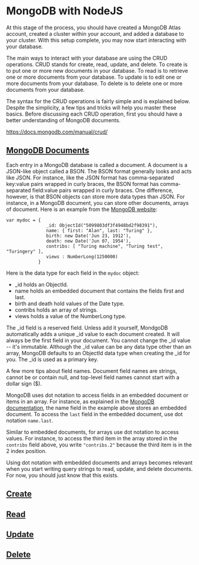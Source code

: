# MongoDB with NodeJS

At this stage of the process, you should have created a MongoDB Atlas account, created a cluster within your account, and added a database to your cluster. With this setup complete, you may now start interacting with your database. 

The main ways to interact with your database are using the CRUD operations. CRUD stands for create, read, update, and delete. To create is to put one or more new documents in your database. To read is to retrieve one or more documents from your database. To update is to edit one or more documents from your database. To delete is to delete one or more documents from your database. 

The syntax for the CRUD operations is fairly simple and is explained below. Despite the simplicity, a few tips and tricks will help you master these basics. Before discussing each CRUD operation, first you should have a better understanding of MongoDB documents.

https://docs.mongodb.com/manual/crud/

## [MongoDB Documents](#mongodb-documents)

Each entry in a MongoDB database is called a document. A document is a JSON-like object called a BSON. The BSON format generally looks and acts like JSON. For instance, like the JSON format has comma-separated key:value pairs wrapped in curly braces, the BSON format has comma-separated field:value pairs wrapped in curly braces. One difference, however, is that BSON objects can store more data types than JSON. For instance, in a MongoDB document, you can store other documents, arrays of document. Here is an example from the [MongoDB website](https://docs.mongodb.com/manual/core/document/):

```
var mydoc = {
               _id: ObjectId("5099803df3f4948bd2f98391"),
               name: { first: "Alan", last: "Turing" },
               birth: new Date('Jun 23, 1912'),
               death: new Date('Jun 07, 1954'),
               contribs: [ "Turing machine", "Turing test", "Turingery" ],
               views : NumberLong(1250000)
            }
```

Here is the data type for each field in the `mydoc` object: 

- _id holds an ObjectId.
- name holds an embedded document that contains the fields first and last.
- birth and death hold values of the Date type.
- contribs holds an array of strings.
- views holds a value of the NumberLong type.

The _id field is a reserved field. Unless add it yourself, MondgoDB automatically adds a unique _id value to each document created. It will always be the first field in your document. You cannot change the _id value -- it's immutable. Although the _id value can be any data type other than an array, MongoDB defaults to an ObjectId data type when creating the _id for you. The _id is used as a primary key.

A few more tips about field names. Document field names are strings, cannot be or contain null, and top-level field names cannot start with a dollar sign ($).

MongoDB uses dot notation to access fields in an embedded document or items in an array. For instance, as explained in the [MongoDB documentation](https://docs.mongodb.com/manual/core/document/), the name field in the example above stores an embedded document. To access the `last` field in the embedded document, use dot notation `name.last`. 

Similar to embedded documents, for arrays use dot notation to access values. For instance, to access the third item in the array stored in the `contribs` field above, you write `"contribs.2"` because the third item is in the 2 index position. 

Using dot notation with embedded documents and arrays becomes relevant when you start writing query strings to read, update, and delete documents. For now, you should just know that this exists.


## [Create](#create)

## [Read](#read)

## [Update](#update)

## [Delete](#delete)
